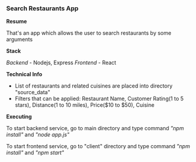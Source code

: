 ### **Search Restaurants App**


**Resume**

That's an app which allows the user to search restaurants by some arguments

**Stack**

*Backend* - Nodejs, Express
*Frontend* - React

**Technical Info**

- List of restaurants and related cuisines are placed into  directory "source_data"
- Filters that can be applied:  Restaurant Name, Customer Rating(1 to 5 stars), Distance(1 to 10 miles), Price($10 to $50), Cuisine

**Executing**

To start backend service, go to main directory and type command *"npm install"* and *"node app.js"*

To start frontend service, go to "client" directory and type command *"npm install"* and *"npm start"*
